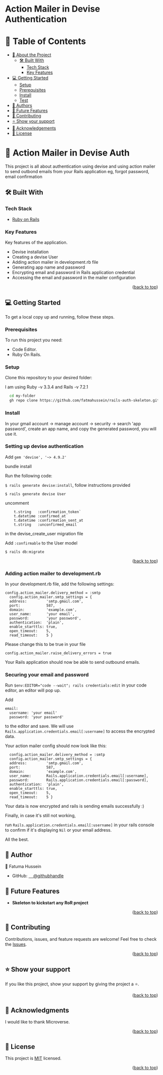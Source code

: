 <h1>Action Mailer in Devise Authentication</h1>

<a name="readme-top"></a>

<!-- TABLE OF CONTENTS -->

# 📗 Table of Contents

- [📖 About the Project](#about-project)
  - [🛠 Built With](#built-with)
    - [Tech Stack](#tech-stack)
    - [Key Features](#key-features)
- [💻 Getting Started](#getting-started)
  - [Setup](#setup)
  - [Prerequisites](#prerequisites)
  - [Install](#install)
  - [Test](#run-test)
- [👥 Authors](#authors)
- [🔭 Future Features](#future-features)
- [🤝 Contributing](#contributing)
- [⭐️ Show your support](#support)
- [🙏 Acknowledgements](#acknowledgements)
- [📝 License](#license)

<!-- PROJECT DESCRIPTION -->

# 📖 Action Mailer in Devise Auth<a name="about-project"></a>

This project is all about authentication using devise and using action mailer to send outbond emails from your Rails application eg, forgot password, email confirmation

## 🛠 Built With <a name="built-with"></a>

### Tech Stack <a name="tech-stack"></a>

- <a href="https://rubyonrails.org/">Ruby on Rails</a>

<!-- Features -->

### Key Features <a name="key-features"></a>

Key features of the application.

- Devise installation
- Creating a devise User
- Adding action mailer in development.rb file
- Generating app name and password
- Encrypting email and password in Rails application credential
- Accessing the email and password in the mailer configuration

<p align="right">(<a href="#readme-top">back to top</a>)</p>

<!-- GETTING STARTED -->

## 💻 Getting Started <a name="getting-started"></a>

To get a local copy up and running, follow these steps.

### Prerequisites

To run this project you need:
- Code Editor.
- Ruby On Rails.

### Setup

Clone this repository to your desired folder:

I am using Ruby -v 3.3.4 and Rails -v 7.2.1 

```sh
  cd my-folder
  gh repo clone https://github.com/fatmahussein/rails-auth-skeleton.git
```

### Install
In your gmail account -> manage account -> security -> search 'app password', create an app name, and copy the generated password, you will use it.

### Setting up devise authentication
 Add `gem 'devise', '~> 4.9.2'` 
 
 bundle install

 Run the following code:
 
  `$ rails generate devise:install`, follow instructions provided
  
  `$ rails generate devise User`
  
  uncomment
  ```
      t.string   :confirmation_token`
      t.datetime :confirmed_at
      t.datetime :confirmation_sent_at
      t.string   :unconfirmed_email
 ```
 in the devise_create_user migration file
       
Add 
    `:confirmable`
    to the User model  
    
  `$ rails db:migrate`
<p align="right">(<a href="#readme-top">back to top</a>)</p>

### Adding action mailer to development.rb
In your development.rb file, add the following settings:
```
config.action_mailer.delivery_method = :smtp
  config.action_mailer.smtp_settings = {
  address:         'smtp.gmail.com',
  port:            587,
  domain:          'example.com',
  user_name:       'your email',
  password:        'your password',
  authentication:  'plain',
  enable_starttls: true,
  open_timeout:    5,
  read_timeout:    5 }
```
Please change this to be true in your file

`config.action_mailer.raise_delivery_errors = true`

Your Rails application should now be able to send outbound emails.

### Securing your email and password
Run
`$env:EDITOR="code --wait"; rails credentials:edit`
in your code editor, an editor will pop up.

Add 
```
email:
  username: 'your email'
  password: 'your password'
```
to the editor and save.
We will use
`Rails.application.credentials.email[:username]`
to access the encrypted data.

Your action mailer config should now look like this:

```
  config.action_mailer.delivery_method = :smtp
  config.action_mailer.smtp_settings = {
  address:         'smtp.gmail.com',
  port:            587,
  domain:          'example.com',
  user_name:       Rails.application.credentials.email[:username],
  password:        Rails.application.credentials.email[:password],
  authentication:  'plain',
  enable_starttls: true,
  open_timeout:    5,
  read_timeout:    5 }
```

Your data is now encrypted and rails is sending emails successfully :)

Finally, in case it's still not working,

run
`Rails.application.credentials.email[:username]`
in your rails console to confirm if it's displaying `Nil` or your email address.

All the best.

<!-- AUTHORS -->

## 👥 Author <a name="authors"></a>

👤 Fatuma Hussein
- GitHub: [&nbsp; &nbsp; @githubhandle](https://github.com/fatmahussein)

<!-- FUTURE FEATURES -->

## 🔭 Future Features <a name="future-features"></a>

- **Skeleton to kickstart any RoR project**

<p align="right">(<a href="#readme-top">back to top</a>)</p>

<!-- CONTRIBUTING -->

## 🤝 Contributing <a name="contributing"></a>

Contributions, issues, and feature requests are welcome!
Feel free to check the <a href="https://github.com/fatmahussein/rails-auth-skeleton/issues">Issues</a>.

<p align="right">(<a href="#readme-top">back to top</a>)</p>

<!-- SUPPORT -->

## ⭐️ Show your support <a name="support"></a>

If you like this project, show your support by giving the project a ⭐️.

<p align="right">(<a href="#readme-top">back to top</a>)</p>

<!-- ACKNOWLEDGEMENTS -->

## 🙏 Acknowledgments <a name="acknowledgements"></a>

I would like to thank Microverse.

<p align="right">(<a href="#readme-top">back to top</a>)</p>

<!-- LICENSE -->

## 📝 License <a name="license"></a>

This project is [MIT](./LICENSE) licensed.

<p align="right">(<a href="#readme-top">back to top</a>)</p>
